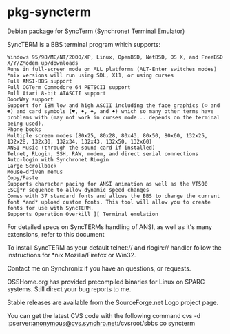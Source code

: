 pkg-syncterm
============

Debian package for SyncTerm (Synchronet Terminal Emulator)

SyncTERM is a BBS terminal program which supports:

    Windows 95/98/ME/NT/2000/XP, Linux, OpenBSD, NetBSD, OS X, and FreeBSD
    X/Y/ZModem up/downloads
    Runs in full-screen mode on ALL platforms (ALT-Enter switches modes)
    *nix versions will run using SDL, X11, or using curses
    Full ANSI-BBS support
    Full CGTerm Commodore 64 PETSCII support
    Full Atari 8-bit ATASCII support
    DoorWay support
    Support for IBM low and high ASCII including the face graphics (☺ and ☻) and card symbols (♥, ♦, ♣, and ♠) which so many other terms have problems with (may not work in curses mode... depends on the terminal being used).
    Phone books
    Multiple screen modes (80x25, 80x28, 80x43, 80x50, 80x60, 132x25, 132x28, 132x30, 132x34, 132x43, 132x50, 132x60)
    ANSI Music (through the sound card if installed)
    Telnet, RLogin, SSH, RAW, modem, and direct serial connections
    Auto-login with Synchronet RLogin
    Large Scrollback
    Mouse-driven menus
    Copy/Paste
    Supports character pacing for ANSI animation as well as the VT500 ESC[*r sequence to allow dynamic speed changes
    Comes with 37 standard fonts and allows the BBS to change the current font *and* upload custom fonts. This tool will allow you to create fonts for use with SyncTERM.
    Supports Operation Overkill ][ Terminal emulation

For detailed specs on SyncTERMs handling of ANSI, as well as it's many extensions, refer to this document

To install SyncTERM as your default telnet:// and rlogin:// handler follow the instructions for *nix Mozilla/Firefox or Win32.

Contact me on Synchronix if you have an questions, or requests.

OSSHome.org has provided precompiled binaries for Linux on SPARC systems. Still direct your bug reports to me.

Stable releases are available from the SourceForge.net Logo project page.

You can get the latest CVS code with the following command cvs -d :pserver:anonymous@cvs.synchro.net:/cvsroot/sbbs co syncterm